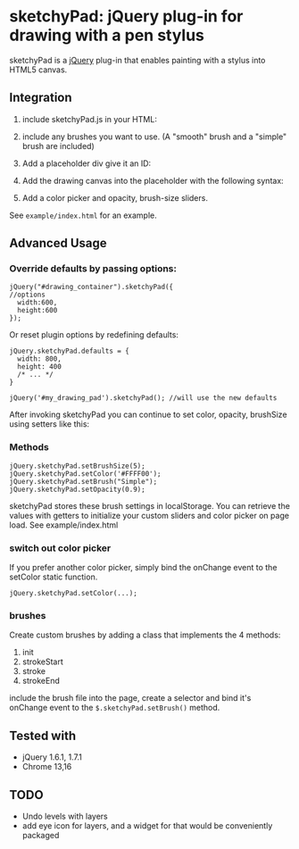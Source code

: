 
sketchyPad: jQuery plug-in for drawing with a pen stylus
=========================================================

sketchyPad is a [jQuery](http://jquery.com/) plug-in that enables painting with a stylus into HTML5 canvas. 

Integration
-----------

1) include sketchyPad.js in your HTML:
      
      <script type="text/javascript" src="sketchyPad.js"></script>

2) include any brushes you want to use.  (A "smooth" brush and a "simple" brush are included)

      <script type="text/javascript" src="simple.js"></script>

3) Add a placeholder div give it an ID:

     <div id="drawing_container"></div>

4) Add the drawing canvas into the placeholder with the following syntax:

    <script type="text/javascript">
      $(document).ready(function() {
        $("#drawing_container").sketchyPad();
      });
    </script>

5) Add a color picker and opacity, brush-size sliders.

See `example/index.html` for an example.

Advanced Usage
--------------

### Override defaults by passing options:

    jQuery("#drawing_container").sketchyPad({
    //options
      width:600,
      height:600
    });

Or reset plugin options by redefining defaults:

    jQuery.sketchyPad.defaults = {
      width: 800,
      height: 400
      /* ... */
    }

    jQuery('#my_drawing_pad').sketchyPad(); //will use the new defaults

After invoking sketchyPad you can continue to set color, opacity, brushSize using setters like this:

### Methods

    jQuery.sketchyPad.setBrushSize(5);
    jQuery.sketchyPad.setColor('#FFFF00');
    jQuery.sketchyPad.setBrush("Simple");
    jQuery.sketchyPad.setOpacity(0.9);

sketchyPad stores these brush settings in localStorage.  You can retrieve the values with getters to
initialize your custom sliders and color picker on page load.  See example/index.html

### switch out color picker

If you prefer another color picker, simply bind the onChange event to the setColor static function.

    jQuery.sketchyPad.setColor(...);

### brushes

Create custom brushes by adding a class that implements the 4 methods:

1. init
2. strokeStart
3. stroke
4. strokeEnd

include the brush file into the page, create a selector and bind it's onChange event to the `$.sketchyPad.setBrush()` method.


Tested with
-----------

* jQuery 1.6.1, 1.7.1 
* Chrome 13,16


TODO
-----

* Undo levels with layers
* add eye icon for layers, and a widget for that would be conveniently packaged


